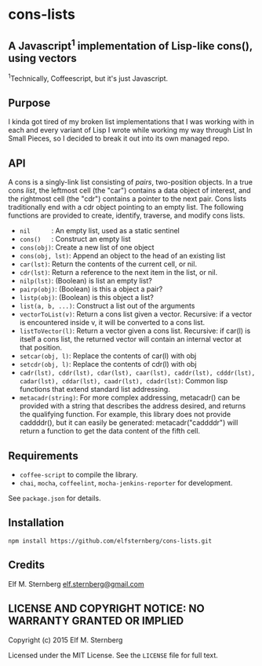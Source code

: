 # cons-lists

## A Javascript<sup>1</sup> implementation of Lisp-like cons(), using vectors

<sup>1</sup>Technically, Coffeescript, but it's just Javascript.

## Purpose

I kinda got tired of my broken list implementations that I was working
with in each and every variant of Lisp I wrote while working my way
through List In Small Pieces, so I decided to break it out into its own
managed repo.

## API

A cons is a singly-link list consisting of *pairs*, two-position
objects.  In a true cons *list*, the leftmost cell (the "car")
contains a data object of interest, and the rightmost cell (the "cdr")
contains a pointer to the next pair.  Cons lists traditionally end
with a cdr object pointing to an empty list.  The following functions
are provided to create, identify, traverse, and modify cons lists.

* `nil      `: An empty list, used as a static sentinel
* `cons()   `: Construct an empty list
* `cons(obj)`: Create a new list of one object
* `cons(obj, lst)`: Append an object to the head of an existing list
* `car(lst)`: Return the contents of the current cell, or nil.
* `cdr(lst)`: Return a reference to the next item in the list, or nil.
* `nilp(lst)`: (Boolean) is list an empty list?
* `pairp(obj)`: (Boolean) is this a object a pair?
* `listp(obj)`: (Boolean) is this object a list?
* `list(a, b, ...)`: Construct a list out of the arguments
* `vectorToList(v)`: Return a cons list given a vector. Recursive: if a
vector is encountered inside v, it will be converted to a cons list.
* `listToVector(l)`: Return a vector given a cons list.  Recursive: if
car(l) is itself a cons list, the returned vector will contain an
internal vector at that position.
* `setcar(obj, l)`: Replace the contents of car(l) with obj
* `setcdr(obj, l)`: Replace the contents of cdr(l) with obj
* `cadr(lst), cddr(lst), cdar(lst), caar(lst), caddr(lst), cdddr(lst),
cadar(lst), cddar(lst), caadr(lst), cdadr(lst)`: Common lisp functions
that extend standard list addressing.
* `metacadr(string)`: For more complex addressing, metacadr() can be
provided with a string that describes the address desired, and returns
the qualifying function.  For example, this library does not provide
caddddr(), but it can easily be generated: metacadr("caddddr") will
return a function to get the data content of the fifth cell.

## Requirements

* `coffee-script` to compile the library.
* `chai`, `mocha`, `coffeelint`, `mocha-jenkins-reporter` for
development.

See `package.json` for details.

## Installation

`npm install https://github.com/elfsternberg/cons-lists.git`

## Credits

Elf M. Sternberg <elf.sternberg@gmail.com>

## LICENSE AND COPYRIGHT NOTICE: NO WARRANTY GRANTED OR IMPLIED

Copyright (c) 2015 Elf M. Sternberg

Licensed under the MIT License.  See the `LICENSE` file for full text.
